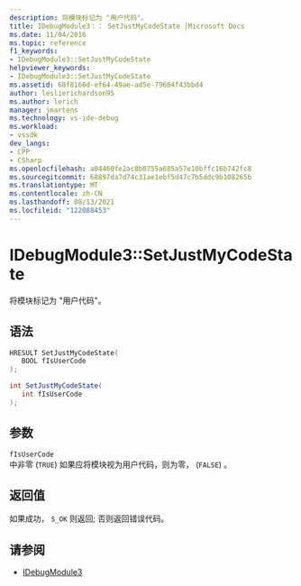 ```yaml
---
description: 将模块标记为 "用户代码"。
title: IDebugModule3：： SetJustMyCodeState |Microsoft Docs
ms.date: 11/04/2016
ms.topic: reference
f1_keywords:
- IDebugModule3::SetJustMyCodeState
helpviewer_keywords:
- IDebugModule3::SetJustMyCodeState
ms.assetid: 68f8166d-ef64-49ae-ad5e-79604f43bbd4
author: leslierichardson95
ms.author: lerich
manager: jmartens
ms.technology: vs-ide-debug
ms.workload:
- vssdk
dev_langs:
- CPP
- CSharp
ms.openlocfilehash: a04460fe2ac8b0755a685a57e10bffc16b742fc8
ms.sourcegitcommit: 68897da7d74c31ae1ebf5d47c7b5ddc9b108265b
ms.translationtype: MT
ms.contentlocale: zh-CN
ms.lasthandoff: 08/13/2021
ms.locfileid: "122088453"
---
```

# <a name="idebugmodule3setjustmycodestate"></a>IDebugModule3::SetJustMyCodeState
将模块标记为 "用户代码"。

## <a name="syntax"></a>语法

```cpp
HRESULT SetJustMyCodeState(
   BOOL fIsUserCode
);
```

```csharp
int SetJustMyCodeState(
   int fIsUserCode
);
```

## <a name="parameters"></a>参数
`fIsUserCode`\
中非零 (`TRUE`) 如果应将模块视为用户代码，则为零， (`FALSE`) 。

## <a name="return-value"></a>返回值
 如果成功， `S_OK` 则返回; 否则返回错误代码。

## <a name="see-also"></a>请参阅
- [IDebugModule3](../../../extensibility/debugger/reference/idebugmodule3.md)
